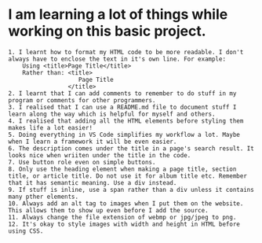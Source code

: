 # I am learning a lot of things while working on this basic project.
    1. I learnt how to format my HTML code to be more readable. I don't always have to enclose the text in it's own line. For example: 
        Using <title>Page Title</title>
        Rather than: <title>
                        Page Title
                     </title>
    2. I learnt that I can add comments to remember to do stuff in my program or comments for other programmers.
    3. I realised that I can use a README.md file to document stuff I learn along the way which is helpful for myself and others.
    4. I realised that adding all the HTML elements before styling them makes life a lot easier!
    5. Doing everything in VS Code simplifies my workflow a lot. Maybe when I learn a framework it will be even easier.
    6. The description comes under the title in a page's search result. It looks nice when wriiten under the title in the code.
    7. Use button role even on simple buttons.
    8. Only use the heading element when making a page title, section title, or article title. Do not use it for album title etc. Remember that it has semantic meaning. Use a div instead.
    9. If stuff is inline, use a span rather than a div unless it contains many pther elements.
    10. Always add an alt tag to images when I put them on the website. This allows them to show up even before I add the source.
    11. Always change the file extension of webmp or jpg/jpeg to png.
    12. It's okay to style images with width and height in HTML before using CSS.
<!-- I'd say 12. applies to more than one stuff too. For example, using divs to add elements to their own line rather than styling it as a block element. -->
